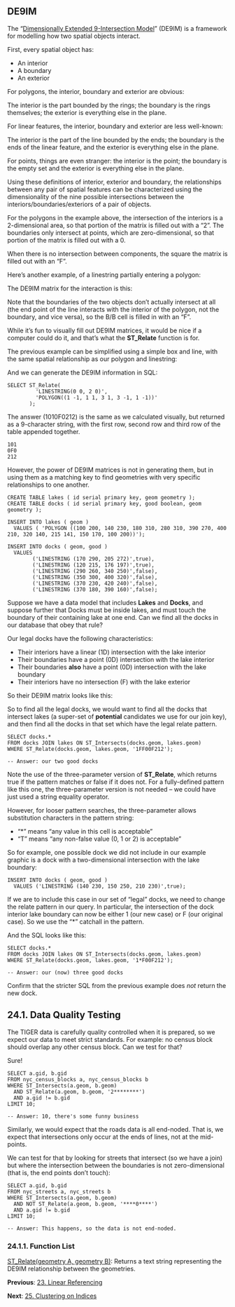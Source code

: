 ## DE9IM

The “[Dimensionally Extended 9-Intersection Model](http://en.wikipedia.org/wiki/DE-9IM)” (DE9IM) is a framework for modelling how two spatial objects interact.

First, every spatial object has:

- An interior
- A boundary
- An exterior

For polygons, the interior, boundary and exterior are obvious:

The interior is the part bounded by the rings; the boundary is the rings themselves; the exterior is everything else in the plane.

For linear features, the interior, boundary and exterior are less well-known:

The interior is the part of the line bounded by the ends; the boundary is the ends of the linear feature, and the exterior is everything else in the plane.

For points, things are even stranger: the interior is the point; the boundary is the empty set and the exterior is everything else in the plane.

Using these definitions of interior, exterior and boundary, the relationships between any pair of spatial features can be characterized using the dimensionality of the nine possible intersections between the interiors/boundaries/exteriors of a pair of objects.

For the polygons in the example above, the intersection of the interiors is a 2-dimensional area, so that portion of the matrix is filled out with a “2”. The boundaries only intersect at points, which are zero-dimensional, so that portion of the matrix is filled out with a 0.

When there is no intersection between components, the square the matrix is filled out with an “F”.

Here’s another example, of a linestring partially entering a polygon:

The DE9IM matrix for the interaction is this:

Note that the boundaries of the two objects don’t actually intersect at all (the end point of the line interacts with the interior of the polygon, not the boundary, and vice versa), so the B/B cell is filled in with an “F”.

While it’s fun to visually fill out DE9IM matrices, it would be nice if a computer could do it, and that’s what the **ST_Relate** function is for.

The previous example can be simplified using a simple box and line, with the same spatial relationship as our polygon and linestring:

And we can generate the DE9IM information in SQL:

```
SELECT ST_Relate(
         'LINESTRING(0 0, 2 0)',
         'POLYGON((1 -1, 1 1, 3 1, 3 -1, 1 -1))'
       );

```

The answer (1010F0212) is the same as we calculated visually, but returned as a 9-character string, with the first row, second row and third row of the table appended together.

```
101
0F0
212
```

However, the power of DE9IM matrices is not in generating them, but in using them as a matching key to find geometries with very specific relationships to one another.

```
CREATE TABLE lakes ( id serial primary key, geom geometry );
CREATE TABLE docks ( id serial primary key, good boolean, geom geometry );

INSERT INTO lakes ( geom )
  VALUES ( 'POLYGON ((100 200, 140 230, 180 310, 280 310, 390 270, 400 210, 320 140, 215 141, 150 170, 100 200))');

INSERT INTO docks ( geom, good )
  VALUES
        ('LINESTRING (170 290, 205 272)',true),
        ('LINESTRING (120 215, 176 197)',true),
        ('LINESTRING (290 260, 340 250)',false),
        ('LINESTRING (350 300, 400 320)',false),
        ('LINESTRING (370 230, 420 240)',false),
        ('LINESTRING (370 180, 390 160)',false);

```

Suppose we have a data model that includes **Lakes** and **Docks**, and suppose further that Docks must be inside lakes, and must touch the boundary of their containing lake at one end. Can we find all the docks in our database that obey that rule?

Our legal docks have the following characteristics:

- Their interiors have a linear (1D) intersection with the lake interior
- Their boundaries have a point (0D) intersection with the lake interior
- Their boundaries **also** have a point (0D) intersection with the lake boundary
- Their interiors have no intersection (F) with the lake exterior

So their DE9IM matrix looks like this:

So to find all the legal docks, we would want to find all the docks that intersect lakes (a super-set of **potential** candidates we use for our join key), and then find all the docks in that set which have the legal relate pattern.

```
SELECT docks.*
FROM docks JOIN lakes ON ST_Intersects(docks.geom, lakes.geom)
WHERE ST_Relate(docks.geom, lakes.geom, '1FF00F212');

-- Answer: our two good docks

```

Note the use of the three-parameter version of **ST_Relate**, which returns true if the pattern matches or false if it does not. For a fully-defined pattern like this one, the three-parameter version is not needed – we could have just used a string equality operator.

However, for looser pattern searches, the three-parameter allows substitution characters in the pattern string:

- “*” means “any value in this cell is acceptable”
- “T” means “any non-false value (0, 1 or 2) is acceptable”

So for example, one possible dock we did not include in our example graphic is a dock with a two-dimensional intersection with the lake boundary:

```
INSERT INTO docks ( geom, good )
  VALUES ('LINESTRING (140 230, 150 250, 210 230)',true);

```

If we are to include this case in our set of “legal” docks, we need to change the relate pattern in our query. In particular, the intersection of the dock interior lake boundary can now be either 1 (our new case) or F (our original case). So we use the “*” catchall in the pattern.

And the SQL looks like this:

```
SELECT docks.*
FROM docks JOIN lakes ON ST_Intersects(docks.geom, lakes.geom)
WHERE ST_Relate(docks.geom, lakes.geom, '1*F00F212');

-- Answer: our (now) three good docks

```

Confirm that the stricter SQL from the previous example does *not* return the new dock.

## 24.1. Data Quality Testing

The TIGER data is carefully quality controlled when it is prepared, so we expect our data to meet strict standards. For example: no census block should overlap any other census block. Can we test for that?

Sure!

```
SELECT a.gid, b.gid
FROM nyc_census_blocks a, nyc_census_blocks b
WHERE ST_Intersects(a.geom, b.geom)
  AND ST_Relate(a.geom, b.geom, '2********')
  AND a.gid != b.gid
LIMIT 10;

-- Answer: 10, there's some funny business

```

Similarly, we would expect that the roads data is all end-noded. That is, we expect that intersections only occur at the ends of lines, not at the mid-points.

We can test for that by looking for streets that intersect (so we have a join) but where the intersection between the boundaries is not zero-dimensional (that is, the end points don’t touch):

```
SELECT a.gid, b.gid
FROM nyc_streets a, nyc_streets b
WHERE ST_Intersects(a.geom, b.geom)
  AND NOT ST_Relate(a.geom, b.geom, '****0****')
  AND a.gid != b.gid
LIMIT 10;

-- Answer: This happens, so the data is not end-noded.

```

### 24.1.1. Function List

[ST_Relate(geometry A, geometry B)](http://postgis.net/docs/manual-2.1/ST_Relate.html): Returns a text string representing the DE9IM relationship between the geometries.

**Previous**: [23. Linear Referencing](http://workshops.boundlessgeo.com/postgis-intro/linear_referencing.html)

**Next**: [25. Clustering on Indices](http://workshops.boundlessgeo.com/postgis-intro/clusterindex.html)